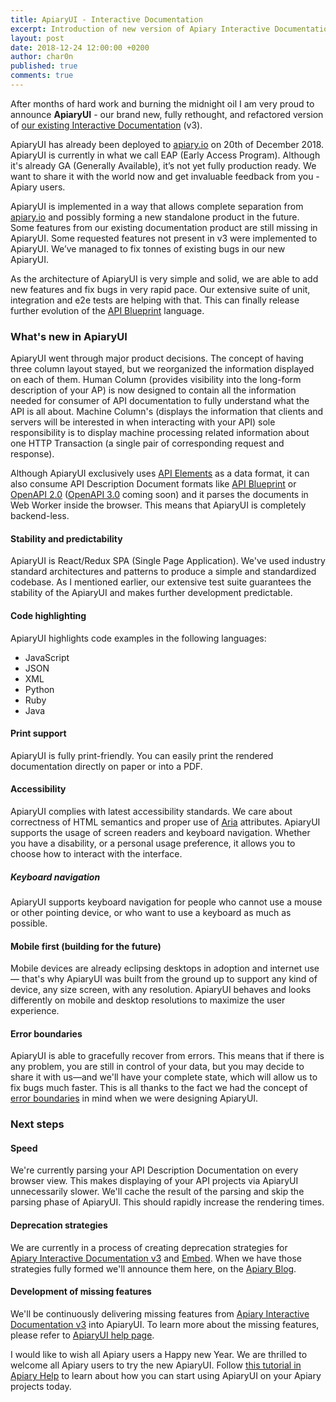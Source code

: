 ```yaml
---
title: ApiaryUI - Interactive Documentation
excerpt: Introduction of new version of Apiary Interactive Documentation
layout: post
date: 2018-12-24 12:00:00 +0200
author: char0n
published: true
comments: true
---
```


After months of hard work and burning the midnight oil I am very proud to announce
**ApiaryUI** - our brand new, fully rethought, and refactored version of 
[our existing Interactive Documentation](https://help.apiary.io/tools/interactive-documentation/) (v3).

ApiaryUI has already been deployed to [apiary.io](https://apiary.io/) on 20th of December 2018. 
ApiaryUI is currently in what we call EAP (Early Access Program).
Although it's already GA (Generally Available), it’s not yet fully production ready.
We want to share it with the world now and get invaluable feedback from you - Apiary users.

ApiaryUI is implemented in a way that allows complete separation from [apiary.io](https://apiary.io/)
and possibly forming a new standalone product in the future. Some features from our existing documentation product are still missing
in ApiaryUI. Some requested features not present in v3 were implemented to ApiaryUI.
We’ve managed to fix tonnes of existing bugs in our new ApiaryUI. 

As the architecture of ApiaryUI is very simple and solid, we are able to add new features
and fix bugs in very rapid pace. Our extensive suite of unit, integration and e2e tests
are helping with that. This can finally release further evolution of the [API Blueprint](https://apiblueprint.org/) language.

### What's new in ApiaryUI

ApiaryUI went through major product decisions. The concept of having three column layout stayed,
but we reorganized the information displayed on each of them. Human Column (provides visibility into the long-form description of your AP)
is now designed to contain all the information needed for consumer of API documentation to fully understand what the API is all about.
Machine Column's (displays the information that clients and servers will be interested in when interacting with your API)
sole responsibility is to display machine processing related information about one HTTP Transaction (a single pair of corresponding request and response).

Although ApiaryUI exclusively uses [API Elements](https://apielements.org/) as a data format, it can also consume
API Description Document formats like [API Blueprint](https://apiblueprint.org/) or [OpenAPI 2.0](https://github.com/OAI/OpenAPI-Specification/blob/master/versions/2.0.md) ([OpenAPI 3.0](https://github.com/OAI/OpenAPI-Specification/blob/master/versions/3.0.0.md) coming soon)
and it parses the documents in Web Worker inside the browser. This means that ApiaryUI is completely
backend-less.

#### Stability and predictability

ApiaryUI is React/Redux SPA (Single Page Application). We've used industry standard architectures
and patterns to produce a simple and standardized codebase. As I mentioned earlier, our extensive
test suite guarantees the stability of the ApiaryUI and makes further development predictable. 


#### Code highlighting

ApiaryUI highlights code examples in the following languages:

- JavaScript
- JSON
- XML
- Python
- Ruby
- Java

#### Print support

ApiaryUI is fully print-friendly. You can easily print the rendered documentation directly on paper or into a PDF.


#### Accessibility

ApiaryUI complies with latest accessibility standards. We care about correctness of HTML semantics and proper use of 
[Aria](https://developer.mozilla.org/en-US/docs/Web/Accessibility/ARIA) attributes.
ApiaryUI supports the usage of screen readers and keyboard navigation. 
Whether you have a disability, or a personal usage preference, it allows you to choose
how to interact with the interface.

##### Keyboard navigation

ApiaryUI supports keyboard navigation for people who cannot use a mouse or other pointing device, 
or who want to use a keyboard as much as possible.


#### Mobile first (building for the future)

Mobile devices are already eclipsing desktops in adoption and internet use — that's why ApiaryUI was built from
the ground up to support any kind of device, any size screen, with any resolution. 
ApiaryUI behaves and looks differently on mobile and desktop resolutions to maximize the user experience. 

#### Error boundaries

ApiaryUI is able to gracefully recover from errors. This means that if there is any problem, 
you are still in control of your data, but you may decide to share it with us—and we'll have your complete state,
which will allow us to fix bugs much faster. This is all thanks to the fact we had the concept
of [error boundaries](https://reactjs.org/docs/error-boundaries.html) in mind when we were designing ApiaryUI.

### Next steps

#### Speed

We're currently parsing your API Description Documentation on every browser view. This makes
displaying of your API projects via ApiaryUI unnecessarily slower. We'll cache the result
of the parsing and skip the parsing phase of ApiaryUI. This should rapidly increase the
rendering times.  


#### Deprecation strategies

We are currently in a process of creating deprecation strategies for  
[Apiary Interactive Documentation v3](https://help.apiary.io/tools/interactive-documentation/)
and [Embed](https://help.apiary.io/tools/embed/). When we have those strategies fully formed
we'll announce them here, on the [Apiary Blog](https://blog.apiary.io/).

#### Development of missing features

We'll be continuously delivering missing features from [Apiary Interactive Documentation v3](https://help.apiary.io/tools/interactive-documentation/) into ApiaryUI.
To learn more about the missing features, please refer to [ApiaryUI help page](https://help.apiary.io/tools/interactive-documentation-v4/).


I would like to wish all Apiary users a Happy new Year. We are thrilled to 
welcome all Apiary users to try the new ApiaryUI. 
Follow [this tutorial in Apiary Help](https://help.apiary.io/tools/interactive-documentation-v4/) to learn about how you can start using ApiaryUI on your Apiary projects today.
